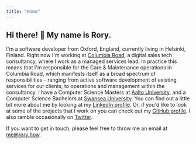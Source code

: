 ```yaml
---
title: "Home"
---
```


## Hi there! 👋 My name is Rory.

I'm a software developer from Oxford, England, currently living in Helsinki, Finland. Right now I'm working at [Columbia Road](https://www.columbiaroad.com), a digital sales tech consultancy, where I work as a managed services lead. In practice this means that I'm responsible for the Care & Maintenance operations in Columbia Road, which manifests itself as a broad spectrum of responsibilities - ranging from active software development of existing services for our clients, to operations and management within the consultancy. I have a Computer Science Masters at [Aalto University](https://aalto.fi), and a Computer Science Bachelors at [Swansea University](https://swansea.ac.uk). You can find out a little bit more about me by looking at my [LinkedIn profile](https://www.linkedin.com/in/roryhow/). Or, if you'd like to look at some of the projects that I work on you can check out my [GitHub profile](https://github.com/roryhow). I also ramble occasionally on [Twitter](https://twitter.com/roryhow).

If you want to get in touch, please feel free to throw me an email at [me@rory.how](mailto:me@rory.how).
